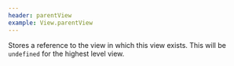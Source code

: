```yaml
---
header: parentView
example: View.parentView
---
```


Stores a reference to the view in which this view exists.  This will be `undefined` for the highest level view.
